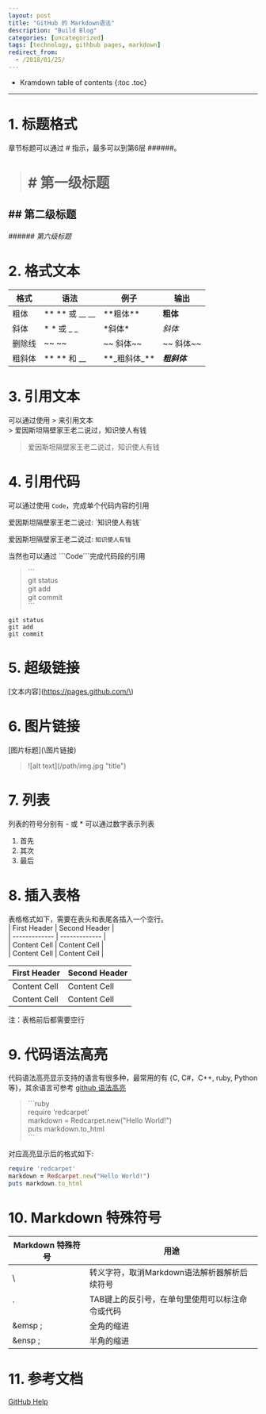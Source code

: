 ```yaml
---
layout: post
title: "GitHub 的 Markdown语法"
description: "Build Blog"
categories: [uncategorized]
tags: [technology, githbub pages, markdown]
redirect_from:
  - /2018/01/25/
---
```

* Kramdown table of contents
{:toc .toc}
---
# 1. 标题格式
章节标题可以通过 \# 指示，最多可以到第6层 \#\#\#\#\#\#。

># \# 第一级标题  
##  \#\# 第二级标题  
###### \#\#\#\#\#\# 第六级标题

# 2. 格式文本

|   格式     |     语法     |      例子   |     输出   |      
| ---------- | ------------ | ----------- | -----------| 
|   粗体     | \*\* \*\* 或 \_\_ \_\_ | \*\*粗体\*\* | **粗体** |  
|   斜体     | \* \* 或 \_  \_ | \*斜体\* | *斜体* |  
|  删除线    | ~~ ~~ | \~\~ 斜体\~\~  | ~~ 斜体~~ |  
| 粗斜体  | \*\* \*\* 和 \_\_ | \*\*\_粗斜体\_\*\* | **_粗斜体_**| 

# 3. 引用文本  
可以通过使用 \> 来引用文本  
\> 爱因斯坦隔壁家王老二说过，知识使人有钱

> 爱因斯坦隔壁家王老二说过，知识使人有钱

# 4. 引用代码  
可以通过使用 `Code`，完成单个代码内容的引用  

爱因斯坦隔壁家王老二说过: \`知识使人有钱\`   
 
爱因斯坦隔壁家王老二说过: `知识使人有钱`  

当然也可以通过 \`\`\`Code\`\`\`完成代码段的引用

>\`\`\`  
git status  
git add  
git commit  
\`\`\`

```
git status  
git add  
git commit  
```

# 5. 超级链接
\[文本内容\]\(https://pages.github.com/\)  

# 6. 图片链接
\[图片标题\](\图片链接\)
> \![alt text\]\(/path/img.jpg "title"\)  

# 7. 列表
列表的符号分别有 \- 或 \*
可以通过数字表示列表
1. 首先  
2. 其次  
3. 最后  


# 8. 插入表格
表格格式如下，需要在表头和表尾各插入一个空行。  
| First Header  | Second Header |  
| ------------- | ------------- |  
| Content Cell  | Content Cell  |  
| Content Cell  | Content Cell  |  


| First Header  | Second Header |
| ------------- | ------------- |
| Content Cell  | Content Cell  |
| Content Cell  | Content Cell  |

注：表格前后都需要空行



# 9. 代码语法高亮
代码语法高亮显示支持的语言有很多种，最常用的有 \{C, C#，C++, ruby, Python等\}，其余语言可参考 [github 语法高亮](https://github.com/github/linguist/blob/master/lib/linguist/languages.yml)

> \`\`\`ruby  
require 'redcarpet'  
markdown = Redcarpet.new("Hello World!")  
puts markdown.to_html  
\`\`\`

对应高亮显示后的格式如下:
```ruby  
require 'redcarpet'  
markdown = Redcarpet.new("Hello World!")  
puts markdown.to_html  
```  

# 10. Markdown 特殊符号  

| Markdown 特殊符号  |    用途     |  
| ------------- | ------------- |  
|     \\        | 转义字符，取消Markdown语法解析器解析后续符号     |  
|     \`        | TAB键上的反引号，在单句里使用可以标注命令或代码  |  
|    &emsp ;    | 全角的缩进                                       |
|    &ensp ;    | 半角的缩进                                       |


# 11. 参考文档  
[GitHub Help](https://help.github.com/articles/basic-writing-and-formatting-syntax/)